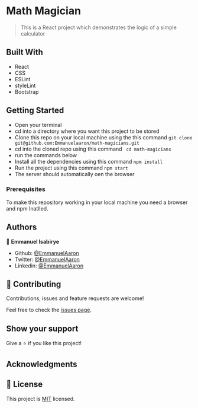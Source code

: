 # Math Magician

> This is a React project which demonstrates the logic of a simple calculator
## Built With

- React
- CSS
- ESLint
- styleLint
- Bootstrap




## Getting Started
- Open your terminal
- cd into a directory where you want this project to be stored
- Clone this repo on your local machine using the this command
```git clone git@github.com:Emmanuelaaron/math-magicians.git```
- cd into the cloned repo using this command
 ``` cd math-magicians```
- run the commands below
- Install all the dependencies using this command
```npm install```
- Run the project using this command
```npm start```
- The server should automatically oen the browser

### Prerequisites
To make this repository working in your local machine you need a browser and npm Inatlled.

## Authors

👤 **Emmanuel Isabirye**

- Github: [@EmmanuelAaron](https://github.com/Emmanuelaaron)
- Twitter: [@EmmanuelAaron](https://twitter.com/EmmanuelIsabir1)
- Linkedin: [@EmmanuelAaron](https://www.linkedin.com/in/fullstackwebdev-emma/)


## 🤝 Contributing

Contributions, issues and feature requests are welcome!

Feel free to check the [issues page](https://github.com/Emmanuelaaron/math-magicians/issues).

## Show your support

Give a ⭐️ if you like this project!

## Acknowledgments


## 📝 License

This project is [MIT](lic.url) licensed.
